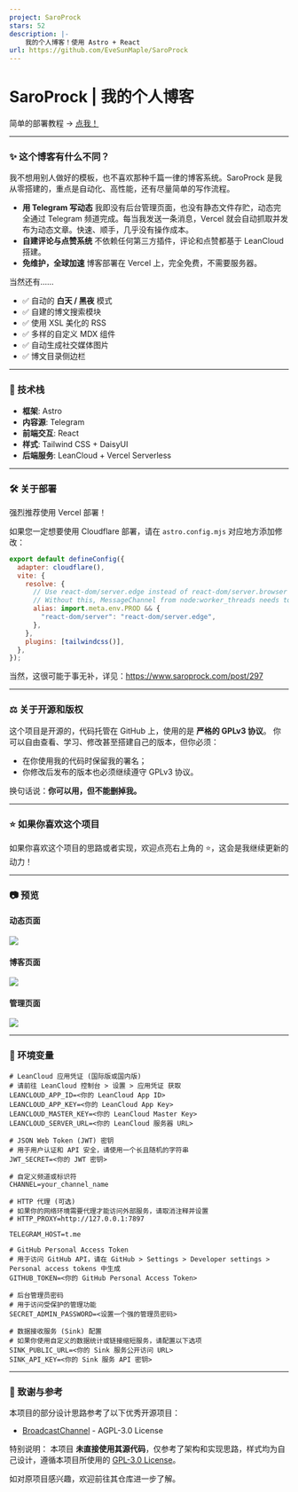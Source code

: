 ```yaml
---
project: SaroProck
stars: 52
description: |-
    我的个人博客！使用 Astro + React
url: https://github.com/EveSunMaple/SaroProck
---
```


# SaroProck | 我的个人博客

简单的部署教程 -> [点我！](https://saro.pub/build-saroprock)

---

### ✨ 这个博客有什么不同？

我不想用别人做好的模板，也不喜欢那种千篇一律的博客系统。SaroProck 是我从零搭建的，重点是自动化、高性能，还有尽量简单的写作流程。

- **用 Telegram 写动态**
  我即没有后台管理页面，也没有静态文件存贮，动态完全通过 Telegram 频道完成。每当我发送一条消息，Vercel 就会自动抓取并发布为动态文章。快速、顺手，几乎没有操作成本。
- **自建评论与点赞系统**
  不依赖任何第三方插件，评论和点赞都基于 LeanCloud 搭建。
- **免维护，全球加速**
  博客部署在 Vercel 上，完全免费，不需要服务器。

当然还有……

- ✅ 自动的 **白天 / 黑夜** 模式
- ✅ 自建的博文搜索模块
- ✅ 使用 XSL 美化的 RSS
- ✅ 多样的自定义 MDX 组件
- ✅ 自动生成社交媒体图片
- ✅ 博文目录侧边栏

---

### 🚀 技术栈

- **框架**: Astro
- **内容源**: Telegram
- **前端交互**: React
- **样式**: Tailwind CSS + DaisyUI
- **后端服务**: LeanCloud + Vercel Serverless

---

### 🛠️ 关于部署

强烈推荐使用 Vercel 部署！

如果您一定想要使用 Cloudflare 部署，请在 `astro.config.mjs` 对应地方添加修改：

```js
export default defineConfig({
  adapter: cloudflare(),
  vite: {
    resolve: {
      // Use react-dom/server.edge instead of react-dom/server.browser for React 19.
      // Without this, MessageChannel from node:worker_threads needs to be polyfilled.
      alias: import.meta.env.PROD && {
        "react-dom/server": "react-dom/server.edge",
      },
    },
    plugins: [tailwindcss()],
  },
});
```

当然，这很可能于事无补，详见：https://www.saroprock.com/post/297

---

### ⚖️ 关于开源和版权

这个项目是开源的，代码托管在 GitHub 上，使用的是 **严格的 GPLv3 协议**。
你可以自由查看、学习、修改甚至搭建自己的版本，但你必须：

- 在你使用我的代码时保留我的署名；
- 你修改后发布的版本也必须继续遵守 GPLv3 协议。

换句话说：**你可以用，但不能删掉我。**

---

### ⭐ 如果你喜欢这个项目

如果你喜欢这个项目的思路或者实现，欢迎点亮右上角的 ⭐，这会是我继续更新的动力！

---

### 📷 预览

#### 动态页面

![](/docs/img/post-page.webp)

#### 博客页面

![](/docs/img/blog-page.webp)

#### 管理页面

![](/docs/img/admin-page.webp)

---

### 🔧 环境变量

```dotenv
# LeanCloud 应用凭证 (国际版或国内版)
# 请前往 LeanCloud 控制台 > 设置 > 应用凭证 获取
LEANCLOUD_APP_ID=<你的 LeanCloud App ID>
LEANCLOUD_APP_KEY=<你的 LeanCloud App Key>
LEANCLOUD_MASTER_KEY=<你的 LeanCloud Master Key>
LEANCLOUD_SERVER_URL=<你的 LeanCloud 服务器 URL>

# JSON Web Token (JWT) 密钥
# 用于用户认证和 API 安全，请使用一个长且随机的字符串
JWT_SECRET=<你的 JWT 密钥>

# 自定义频道或标识符
CHANNEL=your_channel_name

# HTTP 代理 (可选)
# 如果你的网络环境需要代理才能访问外部服务，请取消注释并设置
# HTTP_PROXY=http://127.0.0.1:7897

TELEGRAM_HOST=t.me

# GitHub Personal Access Token
# 用于访问 GitHub API，请在 GitHub > Settings > Developer settings > Personal access tokens 中生成
GITHUB_TOKEN=<你的 GitHub Personal Access Token>

# 后台管理员密码
# 用于访问受保护的管理功能
SECRET_ADMIN_PASSWORD=<设置一个强的管理员密码>

# 数据接收服务 (Sink) 配置
# 如果你使用自定义的数据统计或链接缩短服务，请配置以下选项
SINK_PUBLIC_URL=<你的 Sink 服务公开访问 URL>
SINK_API_KEY=<你的 Sink 服务 API 密钥>
```

---

### 🎉 致谢与参考

本项目的部分设计思路参考了以下优秀开源项目：

- [BroadcastChannel](https://github.com/ccbikai/BroadcastChannel) - AGPL-3.0 License

特别说明：
本项目 **未直接使用其源代码**，仅参考了架构和实现思路，样式均为自己设计，遵循本项目所使用的 [GPL-3.0 License](./LICENSE)。

如对原项目感兴趣，欢迎前往其仓库进一步了解。

